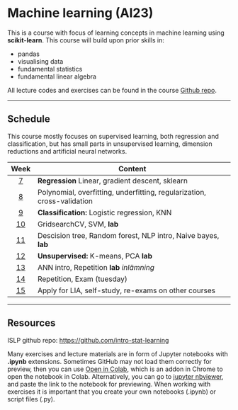 # Machine learning (AI23)

This is a course with focus of learning concepts in machine learning using **scikit-learn**. This course will build upon prior skills in:

- pandas
- visualising data
- fundamental statistics
- fundamental linear algebra

All lecture codes and exercises can be found in the course [Github repo][ghr].

[ghr]: https://github.com/pr0fez/Machine-learning-AI23

---

## Schedule

This course mostly focuses on supervised learning, both regression and classification, but has small parts in unsupervised learning, dimension reductions and artificial neural networks.

|   Week   | Content                                                                 |
| :------: | ----------------------------------------------------------------------- |
| [7][w1]  | **Regression** Linear, gradient descent, sklearn                        |
| [8][w2]  | Polynomial, overfitting, underfitting, regularization, cross-validation |
| [9][w3]  | **Classification:** Logistic regression, KNN                            |
| [10][w4] | GridsearchCV, SVM, **lab**                                             |
| [11][w5] | Descision tree, Random forest, NLP intro, Naive bayes, **lab**         |
| [12][w6] | **Unsupervised:** K-means, PCA **lab**                                 |
| [13][w7] | ANN intro, Repetition **lab** *inlämning*                               |
| [14][w8] | Repetition, Exam (tuesday)                                              |
| [15][w9] | Apply for LIA, self-study, re-exams on other courses                    |

[w1]: https://github.com/pr0fez/Machine-learning-AI23/blob/main/Resources/week1.md
[w2]: https://github.com/pr0fez/Machine-learning-AI23/blob/main/Resources/week2.md
[w3]: https://github.com/pr0fez/Machine-learning-AI23/blob/main/Resources/week3.md
[w4]: https://github.com/pr0fez/Machine-learning-AI23/blob/main/Resources/week4.md
[w5]: https://github.com/pr0fez/Machine-learning-AI23/blob/main/Resources/week5.md
[w6]: https://github.com/pr0fez/Machine-learning-AI23/blob/main/Resources/week6.md
[w7]: https://github.com/pr0fez/Machine-learning-AI23/blob/main/Resources/week7.md
[w8]: https://github.com/pr0fez/Machine-learning-AI23/blob/main/Resources/week8.md
[w9]: https://github.com/pr0fez/Machine-learning-AI23/blob/main/Resources/week9.md

---

## Resources

ISLP github repo:
https://github.com/intro-stat-learning

Many exercises and lecture materials are in form of Jupyter notebooks with **.ipynb** extensions. Sometimes GitHub may not load them correctly for preview, then you can use [Open in Colab][colab_addon], which is an addon in Chrome to open the notebook in Colab. Alternatively, you can go to [jupyter nbviewer][nbviewer], and paste the link to the notebook for previewing. When working with exercises it is important that you create your own notebooks (.ipynb) or script files (.py).

[nbviewer]: https://nbviewer.jupyter.org/
[colab_addon]: https://chrome.google.com/webstore/detail/open-in-colab/iogfkhleblhcpcekbiedikdehleodpjo?hl=sv
